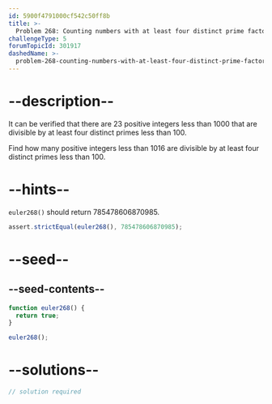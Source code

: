 ```yaml
---
id: 5900f4791000cf542c50ff8b
title: >-
  Problem 268: Counting numbers with at least four distinct prime factors less than 100
challengeType: 5
forumTopicId: 301917
dashedName: >-
  problem-268-counting-numbers-with-at-least-four-distinct-prime-factors-less-than-100
---
```


# --description--

It can be verified that there are 23 positive integers less than 1000 that are divisible by at least four distinct primes less than 100.

Find how many positive integers less than 1016 are divisible by at least four distinct primes less than 100.

# --hints--

`euler268()` should return 785478606870985.

```js
assert.strictEqual(euler268(), 785478606870985);
```

# --seed--

## --seed-contents--

```js
function euler268() {
  return true;
}

euler268();
```

# --solutions--

```js
// solution required
```
